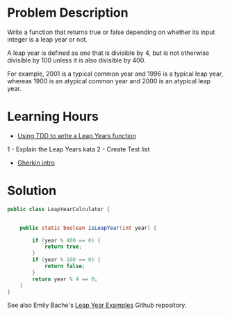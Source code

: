 # Problem Description
Write a function that returns true or false depending on whether its input integer is a leap year or not.

A leap year is defined as one that is divisible by 4, but is not otherwise divisible by 100 unless it is also divisible
by 400.

For example, 2001 is a typical common year and 1996 is a typical leap year, whereas 1900 is an atypical common year and
2000 is an atypical leap year.

# Learning Hours

- [Using TDD to write a Leap Years function](https://sammancoaching.org/learning_hours/small_steps/demo_tdd_intro.html)

1 - Explain the Leap Years kata
2 - Create Test list 

- [Gherkin intro](https://sammancoaching.org/learning_hours/test_design/cucumber_comparison.html)

# Solution

```java
public class LeapYearCalculator {


    public static boolean isLeapYear(int year) {

        if (year % 400 == 0) {
            return true;
        }
        if (year % 100 == 0) {
            return false;
        }
        return year % 4 == 0;
    }
}
```

See also Emily Bache's [Leap Year Examples](https://github.com/emilybache/LeapYearTestExamples) Github repository.